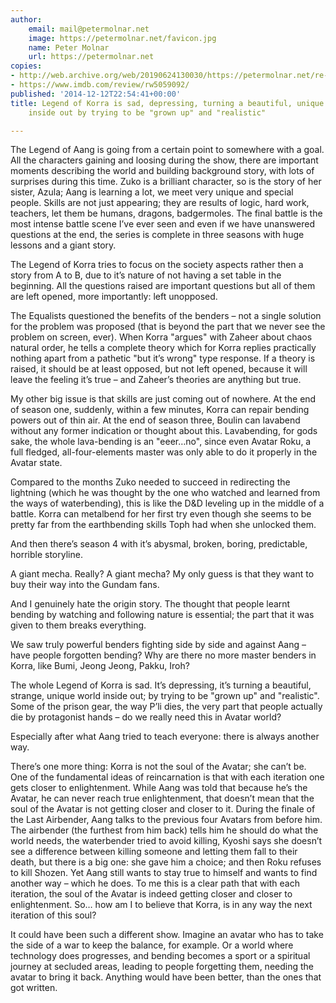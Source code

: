 ```yaml
---
author:
    email: mail@petermolnar.net
    image: https://petermolnar.net/favicon.jpg
    name: Peter Molnar
    url: https://petermolnar.net
copies:
- http://web.archive.org/web/20190624130030/https://petermolnar.net/re-the-legend-of-korra-kuviras-gambit-review-the-big-gun/
- https://www.imdb.com/review/rw5059092/
published: '2014-12-12T22:54:41+00:00'
title: Legend of Korra is sad, depressing, turning a beautiful, unique world
    inside out by trying to be "grown up" and "realistic"

---
```


The Legend of Aang is going from a certain point to somewhere with a
goal. All the characters gaining and loosing during the show, there are
important moments describing the world and building background story,
with lots of surprises during this time. Zuko is a brilliant character,
so is the story of her sister, Azula; Aang is learning a lot, we meet
very unique and special people. Skills are not just appearing; they are
results of logic, hard work, teachers, let them be humans, dragons,
badgermoles. The final battle is the most intense battle scene I’ve ever
seen and even if we have unanswered questions at the end, the series is
complete in three seasons with huge lessons and a giant story.

The Legend of Korra tries to focus on the society aspects rather then a
story from A to B, due to it’s nature of not having a set table in the
beginning. All the questions raised are important questions but all of
them are left opened, more importantly: left unopposed.

The Equalists questioned the benefits of the benders – not a single
solution for the problem was proposed (that is beyond the part that we
never see the problem on screen, ever). When Korra "argues" with Zaheer
about chaos natural order, he tells a complete theory which for Korra
replies practically nothing apart from a pathetic "but it’s wrong" type
response. If a theory is raised, it should be at least opposed, but not
left opened, because it will leave the feeling it’s true – and Zaheer’s
theories are anything but true.

My other big issue is that skills are just coming out of nowhere. At the
end of season one, suddenly, within a few minutes, Korra can repair
bending powers out of thin air. At the end of season three, Boulin can
lavabend without any former indication or thought about this.
Lavabending, for gods sake, the whole lava-bending is an "eeer…no",
since even Avatar Roku, a full fledged, all-four-elements master was
only able to do it properly in the Avatar state.

Compared to the months Zuko needed to succeed in redirecting the
lightning (which he was thought by the one who watched and learned from
the ways of waterbending), this is like the D&D leveling up in the
middle of a battle. Korra can metalbend for her first try even though
she seems to be pretty far from the earthbending skills Toph had when
she unlocked them.

And then there’s season 4 with it’s abysmal, broken, boring,
predictable, horrible storyline.

A giant mecha. Really? A giant mecha? My only guess is that they want to
buy their way into the Gundam fans.

And I genuinely hate the origin story. The thought that people learnt
bending by watching and following nature is essential; the part that it
was given to them breaks everything.

We saw truly powerful benders fighting side by side and against Aang –
have people forgotten bending? Why are there no more master benders in
Korra, like Bumi, Jeong Jeong, Pakku, Iroh?

The whole Legend of Korra is sad. It’s depressing, it’s turning a
beautiful, strange, unique world inside out; by trying to be "grown up"
and "realistic". Some of the prison gear, the way P’li dies, the very
part that people actually die by protagonist hands – do we really need
this in Avatar world?

Especially after what Aang tried to teach everyone: there is always
another way.

There’s one more thing: Korra is not the soul of the Avatar; she can’t
be. One of the fundamental ideas of reincarnation is that with each
iteration one gets closer to enlightenment. While Aang was told that
because he’s the Avatar, he can never reach true enlightenment, that
doesn’t mean that the soul of the Avatar is not getting closer and
closer to it. During the finale of the Last Airbender, Aang talks to the
previous four Avatars from before him. The airbender (the furthest from
him back) tells him he should do what the world needs, the waterbender
tried to avoid killing, Kyoshi says she doesn’t see a difference between
killing someone and letting them fall to their death, but there is a big
one: she gave him a choice; and then Roku refuses to kill Shozen. Yet
Aang still wants to stay true to himself and wants to find another way –
which he does. To me this is a clear path that with each iteration, the
soul of the Avatar is indeed getting closer and closer to enlightenment.
So… how am I to believe that Korra, is in any way the next iteration of
this soul?

It could have been such a different show. Imagine an avatar who has to
take the side of a war to keep the balance, for example. Or a world
where technology does progresses, and bending becomes a sport or a
spiritual journey at secluded areas, leading to people forgetting them,
needing the avatar to bring it back. Anything would have been better,
than the ones that got written.
